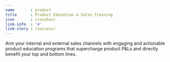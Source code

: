 ```yaml
---
name       : product
title      : Product Education & Sales Training
icon       : crosshair
link-info  : '#'
link-story : /success/
---
```

Arm your internal and external sales channels with engaging and actionable product education programs that supercharge product P&Ls and directly benefit your top and bottom lines.
